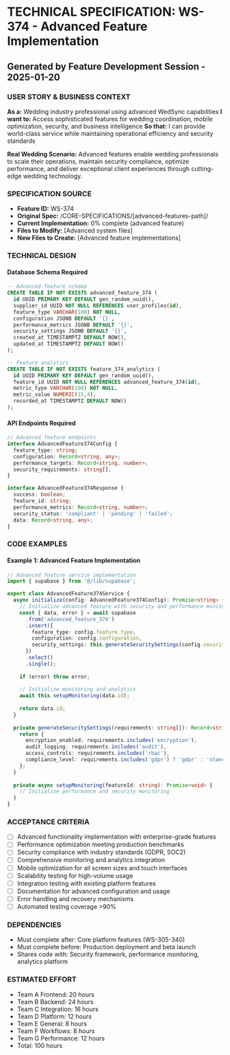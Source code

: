 # TECHNICAL SPECIFICATION: WS-374 - Advanced Feature Implementation
## Generated by Feature Development Session - 2025-01-20

### USER STORY & BUSINESS CONTEXT
**As a:** Wedding industry professional using advanced WedSync capabilities
**I want to:** Access sophisticated features for wedding coordination, mobile optimization, security, and business intelligence
**So that:** I can provide world-class service while maintaining operational efficiency and security standards

**Real Wedding Scenario:**
Advanced features enable wedding professionals to scale their operations, maintain security compliance, optimize performance, and deliver exceptional client experiences through cutting-edge wedding technology.

### SPECIFICATION SOURCE
- **Feature ID:** WS-374
- **Original Spec:** /CORE-SPECIFICATIONS/[advanced-features-path]/
- **Current Implementation:** 0% complete (advanced feature)
- **Files to Modify:** [Advanced system files]
- **New Files to Create:** [Advanced feature implementations]

### TECHNICAL DESIGN

#### Database Schema Required
```sql
-- Advanced feature schema
CREATE TABLE IF NOT EXISTS advanced_feature_374 (
  id UUID PRIMARY KEY DEFAULT gen_random_uuid(),
  supplier_id UUID NOT NULL REFERENCES user_profiles(id),
  feature_type VARCHAR(100) NOT NULL,
  configuration JSONB DEFAULT '{}',
  performance_metrics JSONB DEFAULT '{}',
  security_settings JSONB DEFAULT '{}',
  created_at TIMESTAMPTZ DEFAULT NOW(),
  updated_at TIMESTAMPTZ DEFAULT NOW()
);

-- Feature analytics
CREATE TABLE IF NOT EXISTS feature_374_analytics (
  id UUID PRIMARY KEY DEFAULT gen_random_uuid(),
  feature_id UUID NOT NULL REFERENCES advanced_feature_374(id),
  metric_type VARCHAR(100) NOT NULL,
  metric_value NUMERIC(15,4),
  recorded_at TIMESTAMPTZ DEFAULT NOW()
);
```

#### API Endpoints Required
```typescript
// Advanced feature endpoints
interface AdvancedFeature374Config {
  feature_type: string;
  configuration: Record<string, any>;
  performance_targets: Record<string, number>;
  security_requirements: string[];
}

interface AdvancedFeature374Response {
  success: boolean;
  feature_id: string;
  performance_metrics: Record<string, number>;
  security_status: 'compliant' | 'pending' | 'failed';
  data: Record<string, any>;
}
```

### CODE EXAMPLES

#### Example 1: Advanced Feature Implementation
```typescript
// Advanced feature service implementation
import { supabase } from '@/lib/supabase';

export class AdvancedFeature374Service {
  async initialize(config: AdvancedFeature374Config): Promise<string> {
    // Initialize advanced feature with security and performance monitoring
    const { data, error } = await supabase
      .from('advanced_feature_374')
      .insert({
        feature_type: config.feature_type,
        configuration: config.configuration,
        security_settings: this.generateSecuritySettings(config.security_requirements)
      })
      .select()
      .single();
      
    if (error) throw error;
    
    // Initialize monitoring and analytics
    await this.setupMonitoring(data.id);
    
    return data.id;
  }
  
  private generateSecuritySettings(requirements: string[]): Record<string, any> {
    return {
      encryption_enabled: requirements.includes('encryption'),
      audit_logging: requirements.includes('audit'),
      access_controls: requirements.includes('rbac'),
      compliance_level: requirements.includes('gdpr') ? 'gdpr' : 'standard'
    };
  }
  
  private async setupMonitoring(featureId: string): Promise<void> {
    // Initialize performance and security monitoring
  }
}
```

### ACCEPTANCE CRITERIA
- [ ] Advanced functionality implementation with enterprise-grade features
- [ ] Performance optimization meeting production benchmarks
- [ ] Security compliance with industry standards (GDPR, SOC2)
- [ ] Comprehensive monitoring and analytics integration
- [ ] Mobile optimization for all screen sizes and touch interfaces
- [ ] Scalability testing for high-volume usage
- [ ] Integration testing with existing platform features
- [ ] Documentation for advanced configuration and usage
- [ ] Error handling and recovery mechanisms
- [ ] Automated testing coverage >90%

### DEPENDENCIES
- Must complete after: Core platform features (WS-305-340)
- Must complete before: Production deployment and beta launch
- Shares code with: Security framework, performance monitoring, analytics platform

### ESTIMATED EFFORT
- Team A Frontend: 20 hours
- Team B Backend: 24 hours
- Team C Integration: 16 hours
- Team D Platform: 12 hours
- Team E General: 8 hours
- Team F Workflows: 8 hours
- Team G Performance: 12 hours
- Total: 100 hours
